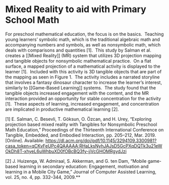 # Mixed Reality to aid with Primary School Math

For preschool mathematical education, the focus is on the basics.  Teaching young learners’ symbolic math, which is the traditional algebraic math and accompanying numbers and symbols, as well as nonsymbolic math, which deals with comparisons and quantities [1].  This study by Salman et al. creates a [[Mixed Reality]] (MR) system that utilizes 3D projection mapping and tangible objects for nonsymbolic mathematical practice.  On a flat surface, a mapped projection of a mathematical activity is displayed to the learner [1].  Included with this activity is 3D tangible objects that are part of the mapping as seen in Figure 1.  The activity includes a narrated storyline that involves a fantasy dinosaur character to increase the learner’s interest, similarly to [[Game-Based Learning]] systems.  The study found that the tangible objects increased engagement with the content, and the MR interaction provided an opportunity for stable concentration for the activity [1].  These aspects of learning, increased engagement, and concentration are implicated in productive mathematical learning [2].

[1] E. Salman, C. Besevli, T. Göksun, O. Özcan, and H. Urey, “Exploring projection based mixed reality with Tangibles for Nonsymbolic Preschool Math Education,” Proceedings of the Thirteenth International Conference on Tangible, Embedded, and Embodied Interaction, pp. 205–212, Mar. 2019. [Online]. Available: https://dl.acm.org/doi/pdf/10.1145/3294109.3300981?casa_token=qCKvFeUPc4QAAAAA:RHaLksNyhJAJsD5GcPXqDQTk3u21eWOkDh8T-xhyeL6uWhbuXD0fOBcBQ3fy-jjVcGHOMRgydJzi

[2] J. Huizenga, W. Admiraal, S. Akkerman, and G. ten Dam, “Mobile game-based learning in secondary education: Engagement, motivation and learning in a Mobile City Game,” Journal of Computer Assisted Learning, vol. 25, no. 4, pp. 332–344, 2009.**